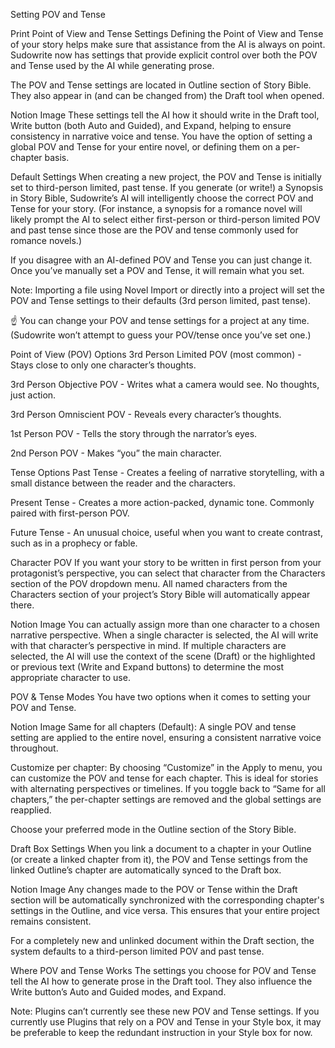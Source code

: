 Setting POV and Tense

Print
Point of View and Tense Settings
Defining the Point of View and Tense of your story helps make sure that assistance from the AI is always on point. Sudowrite now has settings that provide explicit control over both the POV and Tense used by the AI while generating prose.

The POV and Tense settings are located in Outline section of Story Bible. They also appear in (and can be changed from) the Draft tool when opened.

Notion Image
These settings tell the AI how it should write in the Draft tool, Write button (both Auto and Guided), and Expand, helping to ensure consistency in narrative voice and tense. You have the option of setting a global POV and Tense for your entire novel, or defining them on a per-chapter basis.

Default Settings
When creating a new project, the POV and Tense is initially set to third-person limited, past tense. If you generate (or write!) a Synopsis in Story Bible, Sudowrite’s AI will intelligently choose the correct POV and Tense for your story. (For instance, a synopsis for a romance novel will likely prompt the AI to select either first-person or third-person limited POV and past tense since those are the POV and tense commonly used for romance novels.)

If you disagree with an AI-defined POV and Tense you can just change it. Once you’ve manually set a POV and Tense, it will remain what you set.

Note: Importing a file using Novel Import or directly into a project will set the POV and Tense settings to their defaults (3rd person limited, past tense).

☝
You can change your POV and tense settings for a project at any time. (Sudowrite won’t attempt to guess your POV/tense once you’ve set one.)

Point of View (POV) Options
3rd Person Limited POV (most common) - Stays close to only one character’s thoughts.

3rd Person Objective POV - Writes what a camera would see. No thoughts, just action.

3rd Person Omniscient POV - Reveals every character’s thoughts.

1st Person POV - Tells the story through the narrator’s eyes.

2nd Person POV - Makes “you” the main character.

Tense Options
Past Tense - Creates a feeling of narrative storytelling, with a small distance between the reader and the characters.

Present Tense - Creates a more action-packed, dynamic tone. Commonly paired with first-person POV.

Future Tense - An unusual choice, useful when you want to create contrast, such as in a prophecy or fable.

Character POV
If you want your story to be written in first person from your protagonist’s perspective, you can select that character from the Characters section of the POV dropdown menu. All named characters from the Characters section of your project’s Story Bible will automatically appear there.

Notion Image
You can actually assign more than one character to a chosen narrative perspective. When a single character is selected, the AI will write with that character’s perspective in mind. If multiple characters are selected, the AI will use the context of the scene (Draft) or the highlighted or previous text (Write and Expand buttons) to determine the most appropriate character to use.

 
POV & Tense Modes
You have two options when it comes to setting your POV and Tense.

Notion Image
Same for all chapters (Default): A single POV and tense setting are applied to the entire novel, ensuring a consistent narrative voice throughout.

Customize per chapter: By choosing “Customize” in the Apply to menu, you can customize the POV and tense for each chapter. This is ideal for stories with alternating perspectives or timelines. If you toggle back to “Same for all chapters,” the per-chapter settings are removed and the global settings are reapplied.

Choose your preferred mode in the Outline section of the Story Bible.

 
Draft Box Settings
When you link a document to a chapter in your Outline (or create a linked chapter from it), the POV and Tense settings from the linked Outline’s chapter are automatically synced to the Draft box.

Notion Image
Any changes made to the POV or Tense within the Draft section will be automatically synchronized with the corresponding chapter's settings in the Outline, and vice versa. This ensures that your entire project remains consistent.

For a completely new and unlinked document within the Draft section, the system defaults to a third-person limited POV and past tense.

 
Where POV and Tense Works
The settings you choose for POV and Tense tell the AI how to generate prose in the Draft tool. They also influence the Write button’s Auto and Guided modes, and Expand.

Note: Plugins can’t currently see these new POV and Tense settings. If you currently use Plugins that rely on a POV and Tense in your Style box, it may be preferable to keep the redundant instruction in your Style box for now.